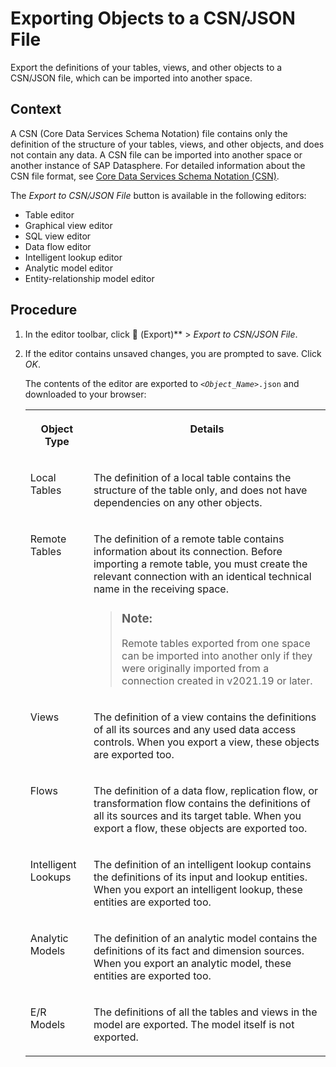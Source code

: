 <!-- loio391610123f1f4a12abb12cbf77a3294d -->

<link rel="stylesheet" type="text/css" href="../css/sap-icons.css"/>

# Exporting Objects to a CSN/JSON File

Export the definitions of your tables, views, and other objects to a CSN/JSON file, which can be imported into another space.



## Context

A CSN \(Core Data Services Schema Notation\) file contains only the definition of the structure of your tables, views, and other objects, and does not contain any data. A CSN file can be imported into another space or another instance of SAP Datasphere. For detailed information about the CSN file format, see [Core Data Services Schema Notation \(CSN\)](https://cap.cloud.sap/docs/cds/csn#entity-definitions).

The *Export to CSN/JSON File* button is available in the following editors:

-   Table editor
-   Graphical view editor
-   SQL view editor
-   Data flow editor
-   Intelligent lookup editor
-   Analytic model editor
-   Entity-relationship model editor



## Procedure

1.  In the editor toolbar, click <span class="FPA-icons"></span> \(Export\)** \> *Export to CSN/JSON File*.

2.  If the editor contains unsaved changes, you are prompted to save. Click *OK*.

    The contents of the editor are exported to <code><i class="varname">&lt;Object_Name&gt;</i>.json</code> and downloaded to your browser:


    <table>
    <tr>
    <th valign="top">

    Object Type
    
    </th>
    <th valign="top">

    Details
    
    </th>
    </tr>
    <tr>
    <td valign="top">
    
    Local Tables
    
    </td>
    <td valign="top">
    
    The definition of a local table contains the structure of the table only, and does not have dependencies on any other objects.
    
    </td>
    </tr>
    <tr>
    <td valign="top">
    
    Remote Tables
    
    </td>
    <td valign="top">
    
    The definition of a remote table contains information about its connection. Before importing a remote table, you must create the relevant connection with an identical technical name in the receiving space.

    > ### Note:  
    > Remote tables exported from one space can be imported into another only if they were originally imported from a connection created in v2021.19 or later.


    
    </td>
    </tr>
    <tr>
    <td valign="top">
    
    Views
    
    </td>
    <td valign="top">
    
    The definition of a view contains the definitions of all its sources and any used data access controls. When you export a view, these objects are exported too.
    
    </td>
    </tr>
    <tr>
    <td valign="top">
    
    Flows
    
    </td>
    <td valign="top">
    
    The definition of a data flow, replication flow, or transformation flow contains the definitions of all its sources and its target table. When you export a flow, these objects are exported too.
    
    </td>
    </tr>
    <tr>
    <td valign="top">
    
    Intelligent Lookups
    
    </td>
    <td valign="top">
    
    The definition of an intelligent lookup contains the definitions of its input and lookup entities. When you export an intelligent lookup, these entities are exported too.
    
    </td>
    </tr>
    <tr>
    <td valign="top">
    
    Analytic Models
    
    </td>
    <td valign="top">
    
    The definition of an analytic model contains the definitions of its fact and dimension sources. When you export an analytic model, these entities are exported too.
    
    </td>
    </tr>
    <tr>
    <td valign="top">
    
    E/R Models
    
    </td>
    <td valign="top">
    
    The definitions of all the tables and views in the model are exported. The model itself is not exported.
    
    </td>
    </tr>
    </table>
    

